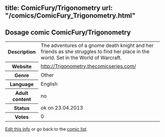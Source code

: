 title: ComicFury/Trigonometry
url: "/comics/ComicFury_Trigonometry.html"
---
Dosage comic ComicFury/Trigonometry
-----------------------------------------

<table class="comicinfo">
<tr>
<th>Description</th><td>The adventures of a gnome death knight and her friends as she struggles to find her place in the world. Set in the World of Warcraft.</td>
</tr>
<tr>
<th>Website</th><td><a href="http://Trigonometry.thecomicseries.com/">http://Trigonometry.thecomicseries.com/</a></td>
</tr>
<tr>
<th>Genre</th><td>Other</td>
</tr>
<tr>
<th>Language</th><td>English</td>
</tr>
<tr>
<th>Adult content</th><td>no</td>
</tr>
<tr>
<th>Status</th><td>ok on 23.04.2013</td>
</tr>
<tr>
<th>Votes</th><td>0</div></td>
</tr>
</table>

[Edit this info](/comics/ComicFury_Trigonometry_edit.html) or go back to the [comic list](../comic-index.html).
